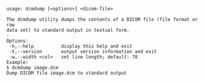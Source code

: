     usage: dcmdump [<options>] <dicom-file>
    
    The dcmdump utility dumps the contents of a DICOM file (file format or raw
    data set) to standard output in textual form.
    -
    Options:
     -h,--help          display this help and exit
     -V,--version       output version information and exit
     -w,--width <col>   set line length; default: 78
    Example:
    $ dcmdump image.dcm
    Dump DICOM file image.dcm to standard output
